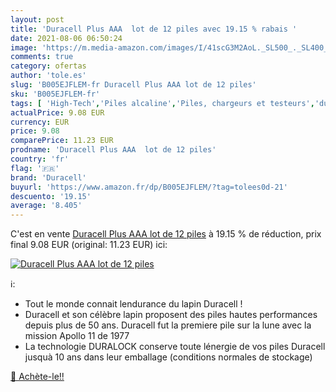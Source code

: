 ```yaml
---
layout: post
title: 'Duracell Plus AAA  lot de 12 piles avec 19.15 % rabais '
date: 2021-08-06 06:50:24
image: 'https://m.media-amazon.com/images/I/41scG3M2AoL._SL500_._SL400_.jpg'
comments: true
category: ofertas
author: 'tole.es'
slug: 'B005EJFLEM-fr Duracell Plus AAA lot de 12 piles'
sku: 'B005EJFLEM-fr'
tags: [ 'High-Tech','Piles alcaline','Piles, chargeurs et testeurs','duracell', ]
actualPrice: 9.08 EUR
currency: EUR
price: 9.08
comparePrice: 11.23 EUR
prodname: 'Duracell Plus AAA  lot de 12 piles'
country: 'fr'
flag: '🇫🇷'
brand: 'Duracell'
buyurl: 'https://www.amazon.fr/dp/B005EJFLEM/?tag=tolees0d-21'
descuento: '19.15'
average: '8.405'
---
```


C'est en vente [Duracell Plus AAA  lot de 12 piles](https://www.amazon.fr/dp/B005EJFLEM/?tag=tolees0d-21)  à  19.15 % de réduction, prix final  9.08 EUR (original: 11.23 EUR) ici:

[![Duracell Plus AAA  lot de 12 piles](https://m.media-amazon.com/images/I/41scG3M2AoL._SL500_._SL400_.jpg)](https://www.amazon.fr/dp/B005EJFLEM/?tag=tolees0d-21)

ℹ️:

- Tout le monde connait lendurance du lapin Duracell !
- Duracell et son célèbre lapin proposent des piles hautes performances depuis plus de 50 ans. Duracell fut la premiere pile sur la lune avec la mission Apollo 11 de 1977
- La technologie DURALOCK conserve toute lénergie de vos piles Duracell jusquà 10 ans dans leur emballage (conditions normales de stockage)

[🛒 Achète-le!!](https://www.amazon.fr/dp/B005EJFLEM/?tag=tolees0d-21)
